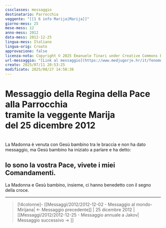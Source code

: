 ```yaml
---
cssclasses: messaggio
destinatario: Parrocchia
veggente: "[[1 6 info Marija|Marija]]"
giorno-mess: 25
mese-mess: 12
anno-mess: 2012
data-mess: 2012-12-25
lingua-mess: Italiano
lingua-orig: Croato
approvazione: false
licenza-nota: Copyright © 2025 Emanuele Tinari under Creative Commons BY-NC-SA 4.0 https://creativecommons.org/licenses/by-nc-sa/4.0/
url-messaggio: "[Link al messaggio](https://www.medjugorje.hr/it/fenomeno-di-medjugorje/messaggi-della-madonna/?datum=2012-12-25)"
creato: 2025/07/11 20:53:25
modificato: 2025/08/27 14:58:38
---
```


# Messaggio della Regina della Pace<br>alla Parrocchia<br>tramite la veggente Marija<br>del 25 dicembre 2012

<br>La Madonna è venuta con Gesù bambino tra le braccia e non ha dato messaggio, ma Gesù bambino ha iniziato a parlare e ha detto:
## Io sono la vostra Pace, vivete i miei Comandamenti.
La Madonna e Gesù bambino, insieme, ci hanno benedetto con il segno della croce.

***

> [!4colonne]- [[Messaggi/2012/2012-12-02 - Messaggio al mondo-Mirijana| ← Messaggio precedente]] | 25 dicembre 2012 | [[Messaggi/2012/2012-12-25 - Messaggio annuale a Jakov| Messaggio successivo → ]]

